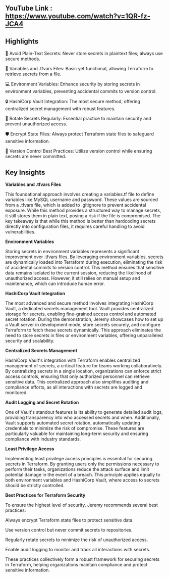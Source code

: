 ## YouTube Link : https://www.youtube.com/watch?v=1QR-fz-JCA4

## Highlights
  🔐 Avoid Plain-Text Secrets: Never store secrets in plaintext files; always use secure methods.
  
  📝 Variables and .tfvars Files: Basic yet functional, allowing Terraform to retrieve secrets from a file.
  
  💻 Environment Variables: Enhance security by storing secrets in environment variables, preventing accidental commits to version control.
  
  🔒 HashiCorp Vault Integration: The most secure method, offering centralized secret management with robust features.
  
  🔄 Rotate Secrets Regularly: Essential practice to maintain security and prevent unauthorized access.
  
  🛡️ Encrypt State Files: Always protect Terraform state files to safeguard sensitive information.
  
  📝 Version Control Best Practices: Utilize version control while ensuring secrets are never committed.



## Key Insights
**Variables and .tfvars Files**

This foundational approach involves creating a variables.tf file to define variables like MySQL username and password. These values are sourced from a .tfvars file, which is added to .gitignore to prevent accidental exposure.
While this method provides a structured way to manage secrets, it still stores them in plain text, posing a risk if the file is compromised. The key takeaway is that while this method is better than hardcoding secrets directly into configuration files, 
it requires careful handling to avoid vulnerabilities.

**Environment Variables**

Storing secrets in environment variables represents a significant improvement over .tfvars files. By leveraging environment variables, secrets are dynamically loaded into Terraform during execution, eliminating the risk of accidental commits to version control. 
This method ensures that sensitive data remains isolated to the current session, reducing the likelihood of unauthorized access. However, it still relies on manual setup and maintenance, which can introduce human error.

**HashiCorp Vault Integration**

The most advanced and secure method involves integrating HashiCorp Vault, a dedicated secrets management tool. Vault provides centralized storage for secrets, enabling fine-grained access control and automated secret rotation. 
During the demonstration, Jeremy showcases how to set up a Vault server in development mode, store secrets securely, and configure Terraform to fetch these secrets dynamically. This approach eliminates the need to store secrets in files or environment variables,
offering unparalleled security and scalability.

**Centralized Secrets Management**

HashiCorp Vault's integration with Terraform enables centralized management of secrets, a critical feature for teams working collaboratively. By centralizing secrets in a single location, organizations can enforce strict access controls, 
ensuring that only authorized personnel can retrieve sensitive data. This centralized approach also simplifies auditing and compliance efforts, as all interactions with secrets are logged and monitored.

**Audit Logging and Secret Rotation**

One of Vault's standout features is its ability to generate detailed audit logs, providing transparency into who accessed secrets and when. Additionally, Vault supports automated secret rotation, 
automatically updating credentials to minimize the risk of compromise. These features are particularly valuable for maintaining long-term security and ensuring compliance with industry standards.

**Least Privilege Access**

Implementing least privilege access principles is essential for securing secrets in Terraform. By granting users only the permissions necessary to perform their tasks, organizations reduce the attack surface and limit potential damage in the event of a breach.
This principle applies equally to both environment variables and HashiCorp Vault, where access to secrets should be strictly controlled.

**Best Practices for Terraform Security**

To ensure the highest level of security, Jeremy recommends several best practices:<p>
Always encrypt Terraform state files to protect sensitive data.<p>
Use version control but never commit secrets to repositories.<p>
Regularly rotate secrets to minimize the risk of unauthorized access.<p>
Enable audit logging to monitor and track all interactions with secrets.<p>
These practices collectively form a robust framework for securing secrets in Terraform, helping organizations maintain compliance and protect sensitive information.<p>


